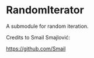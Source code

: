 # RandomIterator
A submodule for random iteration.

Credits to Smail Smajlović:

https://github.com/Smail
